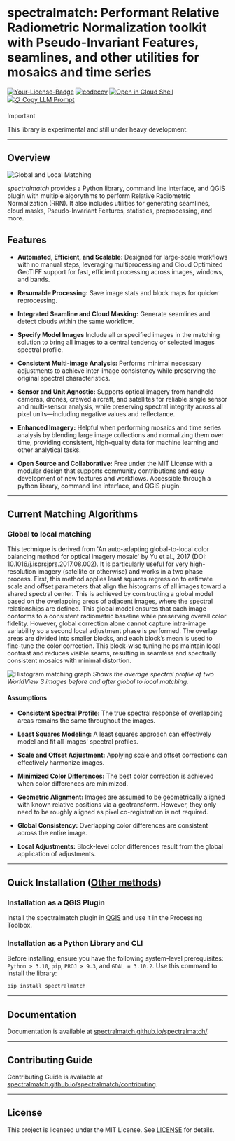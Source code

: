# spectralmatch: Performant Relative Radiometric Normalization toolkit with Pseudo-Invariant Features, seamlines, and other utilities for mosaics and time series

[![Your-License-Badge](https://img.shields.io/badge/License-MIT-green)](#)
[![codecov](https://codecov.io/gh/spectralmatch/spectralmatch/graph/badge.svg?token=03JTHNK76C)](https://codecov.io/gh/spectralmatch/spectralmatch)
[![Open in Cloud Shell](https://img.shields.io/badge/Launch-Google_Cloud_Shell-blue?logo=googlecloud)](https://ssh.cloud.google.com/cloudshell/editor?cloudshell_git_repo=https://github.com/spectralmatch/spectralmatch&cloudshell_working_dir=.)
[![📋 Copy LLM Prompt](https://img.shields.io/badge/📋_Copy-LLM_Prompt-brightgreen)](https://spectralmatch.github.io/spectralmatch/llm_prompt)
> [!IMPORTANT]
> This library is experimental and still under heavy development.
 
 ---

## Overview

![Global and Local Matching](./images/spectralmatch.png)

*spectralmatch* provides a Python library, command line interface, and QGIS plugin with multiple algorythms to perform Relative Radiometric Normalization (RRN). It also includes utilities for generating seamlines, cloud masks, Pseudo-Invariant Features, statistics, preprocessing, and more.

## Features

- **Automated, Efficient, and Scalable:** Designed for large-scale workflows with no manual steps, leveraging multiprocessing and Cloud Optimized GeoTIFF support for fast, efficient processing across images, windows, and bands. 

- **Resumable Processing:** Save image stats and block maps for quicker reprocessing.

- **Integrated Seamline and Cloud Masking:** Generate seamlines and detect clouds within the same workflow.

- **Specify Model Images** Include all or specified images in the matching solution to bring all images to a central tendency or selected images spectral profile.

- **Consistent Multi-image Analysis:** Performs minimal necessary adjustments to achieve inter-image consistency while preserving the original spectral characteristics.

- **Sensor and Unit Agnostic:** Supports optical imagery from handheld cameras, drones, crewed aircraft, and satellites for reliable single sensor and multi-sensor analysis, while preserving spectral integrity across all pixel units—including negative values and reflectance.

- **Enhanced Imagery:** Helpful when performing mosaics and time series analysis by blending large image collections and normalizing them over time, providing consistent, high-quality data for machine learning and other analytical tasks.

- **Open Source and Collaborative:** Free under the MIT License with a modular design that supports community contributions and easy development of new features and workflows. Accessible through a python library, command line interface, and QGIS plugin.

---

## Current Matching Algorithms

### Global to local matching
This technique is derived from 'An auto-adapting global-to-local color balancing method for optical imagery mosaic' by Yu et al., 2017 (DOI: 10.1016/j.isprsjprs.2017.08.002). It is particularly useful for very high-resolution imagery (satellite or otherwise) and works in a two phase process.
First, this method applies least squares regression to estimate scale and offset parameters that align the histograms of all images toward a shared spectral center. This is achieved by constructing a global model based on the overlapping areas of adjacent images, where the spectral relationships are defined. This global model ensures that each image conforms to a consistent radiometric baseline while preserving overall color fidelity.
However, global correction alone cannot capture intra-image variability so a second local adjustment phase is performed. The overlap areas are divided into smaller blocks, and each block’s mean is used to fine-tune the color correction. This block-wise tuning helps maintain local contrast and reduces visible seams, resulting in seamless and spectrally consistent mosaics with minimal distortion.


![Histogram matching graph](./images/matching_histogram.png)
*Shows the average spectral profile of two WorldView 3 images before and after global to local matching.*

#### Assumptions

- **Consistent Spectral Profile:** The true spectral response of overlapping areas remains the same throughout the images.

- **Least Squares Modeling:** A least squares approach can effectively model and fit all images' spectral profiles.

- **Scale and Offset Adjustment:** Applying scale and offset corrections can effectively harmonize images.

- **Minimized Color Differences:** The best color correction is achieved when color differences are minimized.

- **Geometric Alignment:** Images are assumed to be geometrically aligned with known relative positions via a geotransform. However, they only need to be roughly aligned as pixel co-registration is not required.

- **Global Consistency:** Overlapping color differences are consistent across the entire image.

- **Local Adjustments:** Block-level color differences result from the global application of adjustments.

---
## Quick Installation ([Other methods](https://spectralmatch.github.io/spectralmatch/installation/))

### Installation as a QGIS Plugin
Install the spectralmatch plugin in [QGIS](https://qgis.org/download/) and use it in the Processing Toolbox.

### Installation as a Python Library and CLI

Before installing, ensure you have the following system-level prerequisites: `Python ≥ 3.10`, `pip`, `PROJ ≥ 9.3`, and `GDAL = 3.10.2`. Use this command to install the library:


```bash
pip install spectralmatch
```

---

## Documentation

Documentation is available at [spectralmatch.github.io/spectralmatch/](https://spectralmatch.github.io/spectralmatch/).

---
## Contributing Guide

Contributing Guide is available at [spectralmatch.github.io/spectralmatch/contributing](https://spectralmatch.github.io/spectralmatch/contributing/).

---

## License

This project is licensed under the MIT License. See [LICENSE](https://github.com/spectralmatch/spectralmatch/blob/main/LICENSE) for details.
